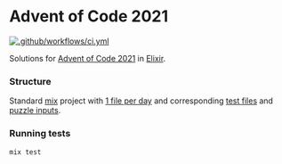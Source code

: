 # Advent of Code 2021

[![.github/workflows/ci.yml](https://github.com/tejasbubane/adventofcode-2021/actions/workflows/ci.yml/badge.svg)](https://github.com/tejasbubane/adventofcode-2021/actions/workflows/ci.yml)

Solutions for [Advent of Code 2021](https://adventofcode.com/2021) in [Elixir](https://elixir-lang.org/).

### Structure

Standard [mix](https://elixir-lang.org/getting-started/mix-otp/introduction-to-mix.html) project with [1 file per day](./lib)
and corresponding [test files](./test) and [puzzle inputs](./inputs).

### Running tests

```sh
mix test
```
